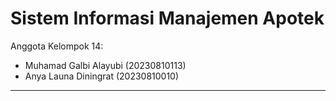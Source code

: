 # Sistem Informasi Manajemen Apotek

Anggota Kelompok 14:
* Muhamad Galbi Alayubi (20230810113)
* Anya Launa Diningrat (20230810010)
---
